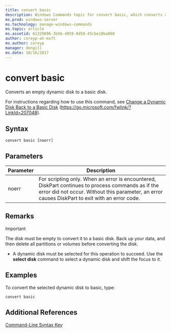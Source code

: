 ```yaml
---
title: convert basic
description: Windows Commands topic for convert basic, which converts an empty dynamic disk to a basic disk. 
ms.prod: windows-server
ms.technology: manage-windows-commands
ms.topic: article
ms.assetid: 61329896-3b56-4959-8d58-45cbe18ba860
author: coreyp-at-msft
ms.author: coreyp
manager: dongill
ms.date: 10/16/2017
---
```


# convert basic

Converts an empty dynamic disk to a basic disk.

For instructions regarding how to use this command, see [Change a Dynamic Disk Back to a Basic Disk](https://go.microsoft.com/fwlink/?LinkId=207048) (https://go.microsoft.com/fwlink/?LinkId=207048).

## Syntax

```
convert basic [noerr]
```

## Parameters

|Parameter|Description|
|---------|-----------|
|noerr|For scripting only. When an error is encountered, DiskPart continues to process commands as if the error did not occur. Without this parameter, an error causes DiskPart to exit with an error code.|

## Remarks

> [!IMPORTANT]
> The disk must be empty to convert it to a basic disk. Back up your data, and then delete all partitions or volumes before converting the disk.

-   A dynamic disk must be selected for this operation to succeed. Use the **select disk** command to select a dynamic disk and shift the focus to it.

## <a name=BKMK_examples></a>Examples

To convert the selected dynamic disk to basic, type:
```
convert basic
```

## Additional References

[Command-Line Syntax Key](command-line-syntax-key.md)

